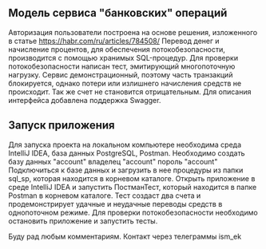 ## Модель сервиса "банковских" операций

Авторизация пользователи построена на основе решения, изложенного в статье https://habr.com/ru/articles/784508/
Перевод денег и начисление процентов, для обеспечения потокобезопасности, производится с помощью хранимых SQL-процедур.
Для проверки потокобезопасности написан тест, эмитирующий многопоточную нагрузку. Сервис демонстрационный, поэтому часть транзакций блокируется, однако потери или излишнего начисления средств не происходит. 
Так же счет не становится отрицательным.
Для описания интерфейса добавлена поддержка Swagger.

## Запуск приложения

Для запуска проекта на локальном компьютере необходима среда IntelliJ IDEA, база данных PostgreSQL, Postman.
Необходимо создать базу данных "account" владелец "account" пороль "account" 
Подключиться к базе данных и загрузить в нее процедуры из папки sql_sp, которая находится в корневом каталоге.
Открыть приложение в среде IntelliJ IDEA и запустить ПостманТест, который находится в папке Postman в корневом каталоге. Тест создаст два счета и продемонстрирует удачные и неудачные переводы средств в однопоточном режиме.
Для проверки потокобезопасности необходимо остановить приложение и запустить тесты.

Буду рад любым комментариям.
Контакт через телеграммы ism_ek



